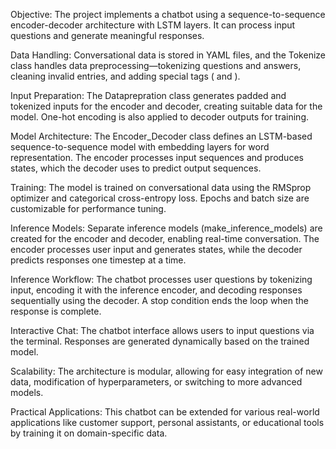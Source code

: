 Objective: The project implements a chatbot using a sequence-to-sequence encoder-decoder architecture with LSTM layers. It can process input questions and generate meaningful responses.

Data Handling: Conversational data is stored in YAML files, and the Tokenize class handles data preprocessing—tokenizing questions and answers, cleaning invalid entries, and adding special tags (<start> and <end>).

Input Preparation: The Dataprepration class generates padded and tokenized inputs for the encoder and decoder, creating suitable data for the model. One-hot encoding is also applied to decoder outputs for training.

Model Architecture: The Encoder_Decoder class defines an LSTM-based sequence-to-sequence model with embedding layers for word representation. The encoder processes input sequences and produces states, which the decoder uses to predict output sequences.

Training: The model is trained on conversational data using the RMSprop optimizer and categorical cross-entropy loss. Epochs and batch size are customizable for performance tuning.

Inference Models: Separate inference models (make_inference_models) are created for the encoder and decoder, enabling real-time conversation. The encoder processes user input and generates states, while the decoder predicts responses one timestep at a time.

Inference Workflow: The chatbot processes user questions by tokenizing input, encoding it with the inference encoder, and decoding responses sequentially using the decoder. A stop condition ends the loop when the response is complete.

Interactive Chat: The chatbot interface allows users to input questions via the terminal. Responses are generated dynamically based on the trained model.

Scalability: The architecture is modular, allowing for easy integration of new data, modification of hyperparameters, or switching to more advanced models.

Practical Applications: This chatbot can be extended for various real-world applications like customer support, personal assistants, or educational tools by training it on domain-specific data.
